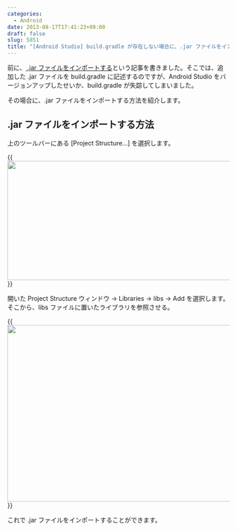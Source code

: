 ```yaml
---
categories:
  - Android
date: 2013-08-17T17:41:23+09:00
draft: false
slug: 5851
title: "[Android Studio] build.gradle が存在しない場合に、.jar ファイルをインポートする方法"
---
```


前に、[ .jar ファイルをインポートする](http://rakuishi.com/archives/5768/)という記事を書きました。そこでは、追加した .jar ファイルを build.gradle に記述するのですが、Android Studio をバージョンアップしたせいか、build.gradle が失踪してしまいました。

その場合に、.jar ファイルをインポートする方法を紹介します。

## .jar ファイルをインポートする方法

上のツールバーにある [Project Structure…] を選択します。

{{<img alt="" src="/images/2013/08/5851_1.png" width="640" height="270">}}

開いた Project Structure ウィンドウ → Libraries → libs → Add を選択します。そこから、libs ファイルに置いたライブラリを参照させる。

{{<img alt="" src="/images/2013/08/5851_2.png" width="640" height="400">}}

これで .jar ファイルをインポートすることができます。
